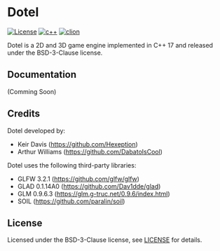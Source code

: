 # Dotel 
[![License](https://img.shields.io/badge/License-BSD%203--Clause-blue.svg)](https://opensource.org/licenses/BSD-3-Clause) [![c++](https://img.shields.io/badge/C%2B%2B-17-red.svg)]() [![clion](https://img.shields.io/badge/CLion-Supported-green.svg)]() 

Dotel is a 2D and 3D game engine implemented in C++ 17 and released under the BSD-3-Clause license.

## Documentation
(Comming Soon)

## Credits
Dotel developed by:
- Keir Davis (https://github.com/Hexeption)
- Arthur Williams (https://github.com/DabatoIsCool)

Dotel uses the following third-party libraries:
- GLFW 3.2.1 (https://github.com/glfw/glfw)
- GLAD 0.1.14A0 (https://github.com/Dav1dde/glad)
- GLM 0.9.6.3 (https://glm.g-truc.net/0.9.6/index.html)
- SOIL (https://github.com/paralin/soil)

## License

Licensed under the BSD-3-Clause license, see [LICENSE](https://github.com/Hexeption/Dotel/blob/master/LICENSE) for details.


